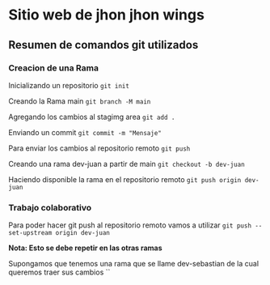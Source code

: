 # Sitio web de jhon jhon wings
## Resumen de comandos git utilizados 
### Creacion de una Rama

Inicializando un repositorio
`git init` 

Creando la Rama main
`git branch -M main`

Agregando los cambios al stagimg area
`git add .`

Enviando un commit
`git commit -m "Mensaje"`

Para enviar los cambios al repositorio remoto 
`git push`

Creando una rama dev-juan a partir de main
`git checkout -b dev-juan`

Haciendo disponible la rama en el repositorio remoto
`git push origin dev-juan`

### Trabajo colaborativo 
Para poder hacer git push al repositorio remoto vamos a utilizar 
`git push --set-upstream origin dev-juan`

**Nota: Esto se debe repetir en las otras ramas**

Supongamos que tenemos una rama que se llame dev-sebastian de la cual queremos traer sus cambios
``



